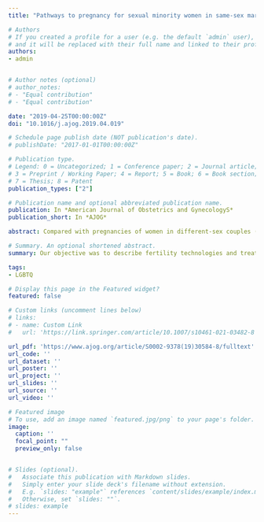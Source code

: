 ```yaml
---
title: "Pathways to pregnancy for sexual minority women in same-sex marriages"

# Authors
# If you created a profile for a user (e.g. the default `admin` user), write the username (folder name) here 
# and it will be replaced with their full name and linked to their profile.
authors:
- admin


# Author notes (optional)
# author_notes:
# - "Equal contribution"
# - "Equal contribution"

date: "2019-04-25T00:00:00Z"
doi: "10.1016/j.ajog.2019.04.019"

# Schedule page publish date (NOT publication's date).
# publishDate: "2017-01-01T00:00:00Z"

# Publication type.
# Legend: 0 = Uncategorized; 1 = Conference paper; 2 = Journal article;
# 3 = Preprint / Working Paper; 4 = Report; 5 = Book; 6 = Book section;
# 7 = Thesis; 8 = Patent
publication_types: ["2"]

# Publication name and optional abbreviated publication name.
publication: In *American Journal of Obstetrics and GynecologyS*
publication_short: In *AJOG*

abstract: Compared with pregnancies of women in different-sex couples (n = 233,158), the proportion of pregnancies to women in same-sex couples (n = 1439) was 12 times higher for use of any type of fertility treatments, 9 times higher for fertility-enhancing drugs and assisted reproductive technology (in vitro fertilization), 33 times higher for intrauterine insemination, and 44 times higher for intracervical insemination. 

# Summary. An optional shortened abstract.
summary: Our objective was to describe fertility technologies and treatments used by women with live births in same-sex marriages. 

tags:
- LGBTQ

# Display this page in the Featured widget?
featured: false

# Custom links (uncomment lines below)
# links:
# - name: Custom Link
#   url: 'https://link.springer.com/article/10.1007/s10461-021-03482-8'

url_pdf: 'https://www.ajog.org/article/S0002-9378(19)30584-8/fulltext'
url_code: ''
url_dataset: ''
url_poster: ''
url_project: ''
url_slides: ''
url_source: ''
url_video: ''

# Featured image
# To use, add an image named `featured.jpg/png` to your page's folder. 
image:
  caption: ''
  focal_point: ""
  preview_only: false


# Slides (optional).
#   Associate this publication with Markdown slides.
#   Simply enter your slide deck's filename without extension.
#   E.g. `slides: "example"` references `content/slides/example/index.md`.
#   Otherwise, set `slides: ""`.
# slides: example
---
```


